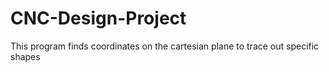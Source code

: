 # CNC-Design-Project
 
This program finds coordinates on the cartesian plane to trace out specific shapes 
